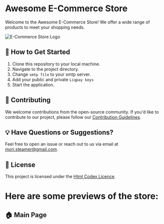 # Awesome E-Commerce Store

Welcome to the Awesome E-Commerce Store! We offer a wide range of products to meet your shopping needs.

![E-Commerce Store Logo](/Shift_Tech/img/wwwroot/img/small-logo.png)

## :rocket: How to Get Started
1. Clone this repository to your local machine.
2. Navigate to the project directory.
3. Change `smtp file` to your smtp server.
4. Add your public and private `Liqpay keys`
5. Start the application.

## :handshake: Contributing
We welcome contributions from the open-source community. If you'd like to contribute to our project, please follow our [Contribution Guidelines](CONTRIBUTING.md).

## :bulb: Have Questions or Suggestions?
Feel free to open an issue or reach out to us via email at mori.steamer@gmail.com.

## :page_facing_up: License
This project is licensed under the [Html Codex Licence](LICENSE.md).

# Here are some previews of the store:

## :house: Main Page

```html
